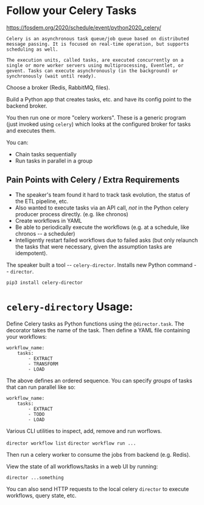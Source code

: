 # Follow your Celery Tasks

https://fosdem.org/2020/schedule/event/python2020_celery/

```
Celery is an asynchronous task queue/job queue based on distributed message passing. It is focused on real-time operation, but supports scheduling as well.

The execution units, called tasks, are executed concurrently on a single or more worker servers using multiprocessing, Eventlet, or gevent. Tasks can execute asynchronously (in the background) or synchronously (wait until ready).
```

Choose a broker (Redis, RabbitMQ, files).

Build a Python app that creates tasks, etc. and have its config point to the backend broker.

You then run one or more "celery workers". These is a generic program (just invoked using `celery`) which looks at the configured broker for tasks and executes them.

You can:

* Chain tasks sequentially
* Run tasks in parallel in a group

## Pain Points with Celery / Extra Requirements

* The speaker's team found it hard to track task evolution, the status of the ETL pipeline, etc.
* Also wanted to execute tasks via an API call, _not_ in the Python celery producer process directly. (e.g. like chronos)
* Create workflows in YAML
* Be able to periodically execute the workflows (e.g. at a schedule, like chronos -- a scheduler)
* Intelligently restart failed workflows due to failed asks (but only relaunch the tasks that were necessary, given the assumption tasks are idempotent).

The speaker built a tool -- `celery-director`. Installs new Python command -- `director`.

```
pip3 install celery-director
```

# `celery-directory` Usage:

Define Celery tasks as Python functions using the `@director.task`. The decorator takes the name of the task. Then define a YAML file containing your workflows:

```
workflow_name:
    tasks:
        - EXTRACT
        - TRANSFORM
        - LOAD
```

The above defines an ordered sequence. You can specify _groups_ of tasks that can run parallel like so:

```
workflow_name:
    tasks:
        - EXTRACT
        - TODO
        - LOAD
```

Various CLI utilities to inspect, add, remove and run worflows.

`director workflow list`
`director workflow run ...`

Then run a celery worker to consume the jobs from backend (e.g. Redis).

View the state of all workflows/tasks in a web UI by running:

```
director ...something
```

You can also send HTTP requests to the local celery `director` to execute workflows, query state, etc.
